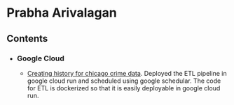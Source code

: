 # Prabha Arivalagan

## Contents

* ### Google Cloud
  * [Creating history for chicago crime data](https://github.com/prabha-git/chicago_crime/). Deployed the ETL pipeline in google cloud run and scheduled using google schedular. The code for ETL is dockerized so that it is easily deployable in google cloud run.



<!--
**prabha-git/prabha-git** is a ✨ _special_ ✨ repository because its `README.md` (this file) appears on your GitHub profile.

Here are some ideas to get you started:

- 🔭 I’m currently working on ...
- 🌱 I’m currently learning ...
- 👯 I’m looking to collaborate on ...
- 🤔 I’m looking for help with ...
- 💬 Ask me about ...
- 📫 How to reach me: ...
- 😄 Pronouns: ...
- ⚡ Fun fact: ...
-->

